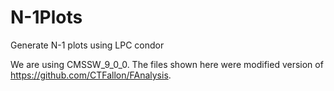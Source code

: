 # N-1Plots
Generate N-1 plots using LPC condor

We are using CMSSW_9_0_0. The files shown here were modified version of https://github.com/CTFallon/FAnalysis.

